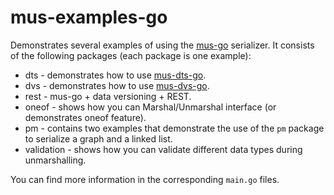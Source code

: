 # mus-examples-go
Demonstrates several examples of using the [mus-go](https://github.com/mus-format/mus-go)
serializer. It consists of the following packages (each package is one example):
- dts - demonstrates how to use [mus-dts-go](https://github.com/mus-format/mus-dts-go).
- dvs - demonstrates how to use [mus-dvs-go](https://github.com/mus-format/mus-dvs-go).
- rest - mus-go + data versioning + REST.
- oneof - shows how you can Marshal/Unmarshal interface (or demonstrates oneof 
  feature).
- pm - contains two examples that demonstrate the use of the `pm` package to 
  serialize a graph and a linked list.
- validation - shows how you can validate different data types during 
  unmarshalling.

You can find more information in the corresponding `main.go` files.